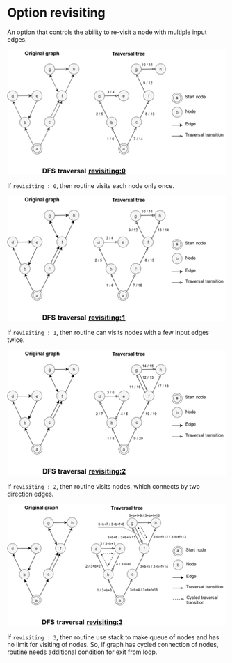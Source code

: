 # Option revisiting

An option that controls the ability to re-visit a node with multiple input edges.

 ![DfsRevisiting0.png](../../images/DfsRevisiting0.png)

 If `revisiting : 0`, then routine visits each node only once.

 ![DfsRevisiting1.png](../../images/DfsRevisiting1.png)

 If `revisiting : 1`, then routine can visits nodes with a few input edges twice.

 ![DfsRevisiting2.png](../../images/DfsRevisiting2.png)

 If `revisiting : 2`, then routine visits nodes, which connects by two direction edges.

 ![DfsRevisiting3.png](../../images/DfsRevisiting3.png)

 If `revisiting : 3`, then routine use stack to make queue of nodes and has no limit for visiting of nodes. So, if graph has cycled connection of nodes, routine needs additional condition for exit from loop.
